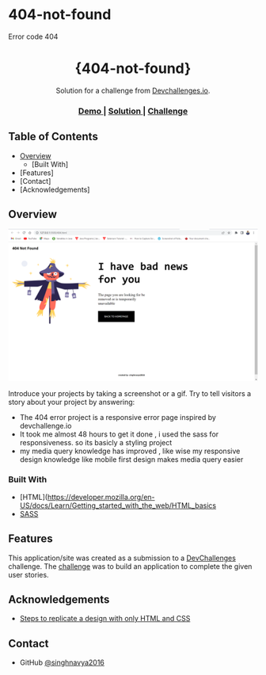 # 404-not-found
Error code 404
<!-- Please update value in the {}  -->

<h1 align="center">{404-not-found}</h1>

<div align="center">
   Solution for a challenge from  <a href="http://devchallenges.io" target="_blank">Devchallenges.io</a>.
</div>

<div align="center">
  <h3>
    <a href="https://err404page.netlify.app/">
      Demo
    </a>
    <span> | </span>
    <a href="https://err404page.netlify.app/">
      Solution
    </a>
    <span> | </span>
    <a href="https://devchallenges.io/challenges/wBunSb7FPrIepJZAg0sY">
      Challenge
    </a>
  </h3>
</div>

<!-- TABLE OF CONTENTS -->

## Table of Contents

- [Overview](#overview)
  - [Built With]
- [Features]
- [Contact]
- [Acknowledgements]

<!-- OVERVIEW -->

## Overview

![screenshot](https://github.com/singhnavya2016/404-not-found/blob/main/400-not-found/404not-found.png)

Introduce your projects by taking a screenshot or a gif. Try to tell visitors a story about your project by answering:

- The 404 error project is a responsive error page inspired by devchallenge.io 
- It took me almost 48 hours to get it done , i used the sass for responsiveness. so its basicly a styling project
- my media query knowledge has improved , like wise my responsive design knowledge like mobile first design makes media query easier 


### Built With

<!-- This section should list any major frameworks that you built your project using. Here are a few examples.-->

- [HTML](https://developer.mozilla.org/en-US/docs/Learn/Getting_started_with_the_web/HTML_basics
- [SASS](https://sass-lang.com/)


## Features

<!-- List the features of your application or follow the template. Don't share the figma file here :) -->

This application/site was created as a submission to a [DevChallenges](https://devchallenges.io/challenges) challenge. The [challenge](https://devchallenges.io/challenges/wBunSb7FPrIepJZAg0sY) was to build an application to complete the given user stories.


## Acknowledgements

<!-- This section should list any articles or add-ons/plugins that helps you to complete the project. This is optional but it will help you in the future. For exmpale -->

- [Steps to replicate a design with only HTML and CSS](https://devchallenges-blogs.web.app/how-to-replicate-design/)

## Contact

- GitHub [@singhnavya2016](https://{/github.com/singhnavya2016})

